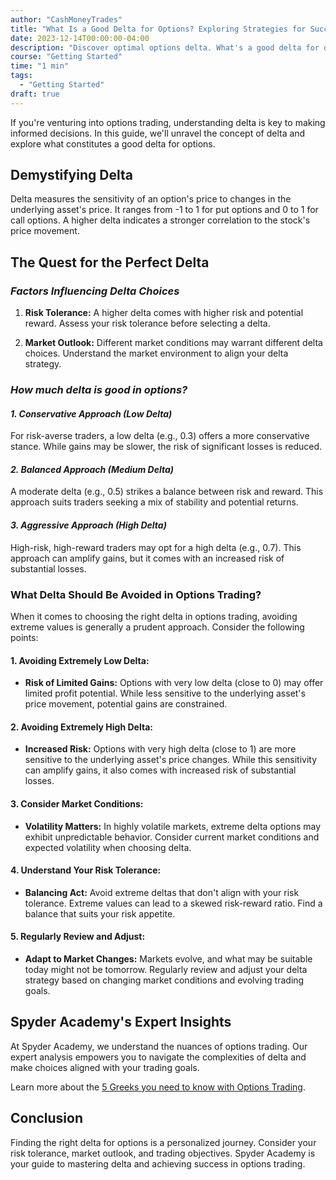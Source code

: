 ```yaml
---
author: "CashMoneyTrades"
title: "What Is a Good Delta for Options? Exploring Strategies for Success"
date: 2023-12-14T00:00:00-04:00
description: "Discover optimal options delta. What's a good delta for options? Unlock success in trading with our expert insights."
course: "Getting Started"
time: "1 min"
tags:
  - "Getting Started"
draft: true
---
```



If you're venturing into options trading, understanding delta is key to making informed decisions. In this guide, we'll unravel the concept of delta and explore what constitutes a good delta for options.

## **Demystifying Delta**

Delta measures the sensitivity of an option's price to changes in the underlying asset's price. It ranges from -1 to 1 for put options and 0 to 1 for call options. A higher delta indicates a stronger correlation to the stock's price movement.

## **The Quest for the Perfect Delta**

### *Factors Influencing Delta Choices*

1. **Risk Tolerance:** A higher delta comes with higher risk and potential reward. Assess your risk tolerance before selecting a delta.

2. **Market Outlook:** Different market conditions may warrant different delta choices. Understand the market environment to align your delta strategy.

### *How much delta is good in options?*

#### *1. Conservative Approach (Low Delta)*

For risk-averse traders, a low delta (e.g., 0.3) offers a more conservative stance. While gains may be slower, the risk of significant losses is reduced.

#### *2. Balanced Approach (Medium Delta)*

A moderate delta (e.g., 0.5) strikes a balance between risk and reward. This approach suits traders seeking a mix of stability and potential returns.

#### *3. Aggressive Approach (High Delta)*

High-risk, high-reward traders may opt for a high delta (e.g., 0.7). This approach can amplify gains, but it comes with an increased risk of substantial losses.

### What Delta Should Be Avoided in Options Trading?

When it comes to choosing the right delta in options trading, avoiding extreme values is generally a prudent approach. Consider the following points:

#### 1. **Avoiding Extremely Low Delta:**
- **Risk of Limited Gains:** Options with very low delta (close to 0) may offer limited profit potential. While less sensitive to the underlying asset's price movement, potential gains are constrained.

#### 2. **Avoiding Extremely High Delta:**
- **Increased Risk:** Options with very high delta (close to 1) are more sensitive to the underlying asset's price changes. While this sensitivity can amplify gains, it also comes with increased risk of substantial losses.

#### 3. **Consider Market Conditions:**
- **Volatility Matters:** In highly volatile markets, extreme delta options may exhibit unpredictable behavior. Consider current market conditions and expected volatility when choosing delta.

#### 4. **Understand Your Risk Tolerance:**
- **Balancing Act:** Avoid extreme deltas that don't align with your risk tolerance. Extreme values can lead to a skewed risk-reward ratio. Find a balance that suits your risk appetite.

#### 5. **Regularly Review and Adjust:**
- **Adapt to Market Changes:** Markets evolve, and what may be suitable today might not be tomorrow. Regularly review and adjust your delta strategy based on changing market conditions and evolving trading goals.


## **Spyder Academy's Expert Insights**

At Spyder Academy, we understand the nuances of options trading. Our expert analysis empowers you to navigate the complexities of delta and make choices aligned with your trading goals.

Learn more about the [5 Greeks you need to know with Options Trading](/education/five-greeks-you-need-to-know-with-options-trading).

## **Conclusion**

Finding the right delta for options is a personalized journey. Consider your risk tolerance, market outlook, and trading objectives. Spyder Academy is your guide to mastering delta and achieving success in options trading.


